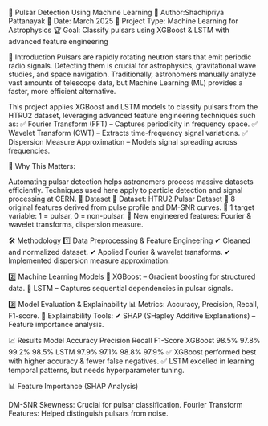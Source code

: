 🔭 Pulsar Detection Using Machine Learning
🚀 Author:Shachipriya Pattanayak
📅 Date: March 2025
📂 Project Type: Machine Learning for Astrophysics
🏆 Goal: Classify pulsars using XGBoost & LSTM with advanced feature engineering

🌌 Introduction
Pulsars are rapidly rotating neutron stars that emit periodic radio signals. Detecting them is crucial for astrophysics, gravitational wave studies, and space navigation. Traditionally, astronomers manually analyze vast amounts of telescope data, but Machine Learning (ML) provides a faster, more efficient alternative.

This project applies XGBoost and LSTM models to classify pulsars from the HTRU2 dataset, leveraging advanced feature engineering techniques such as:
✅ Fourier Transform (FFT) – Captures periodicity in frequency space.
✅ Wavelet Transform (CWT) – Extracts time-frequency signal variations.
✅ Dispersion Measure Approximation – Models signal spreading across frequencies.

🔬 Why This Matters:

Automating pulsar detection helps astronomers process massive datasets efficiently.
Techniques used here apply to particle detection and signal processing at CERN.
📂 Dataset
🔗 Dataset: HTRU2 Pulsar Dataset
🔹 8 original features derived from pulse profile and DM-SNR curves.
🔹 1 target variable: 1 = pulsar, 0 = non-pulsar.
🔹 New engineered features: Fourier & wavelet transforms, dispersion measure.

🛠️ Methodology
1️⃣ Data Preprocessing & Feature Engineering
✔ Cleaned and normalized dataset.
✔ Applied Fourier & wavelet transforms.
✔ Implemented dispersion measure approximation.

2️⃣ Machine Learning Models
🔹 XGBoost – Gradient boosting for structured data.
🔹 LSTM – Captures sequential dependencies in pulsar signals.

3️⃣ Model Evaluation & Explainability
📊 Metrics: Accuracy, Precision, Recall, F1-score.
📌 Explainability Tools:
✔ SHAP (SHapley Additive Explanations) – Feature importance analysis.

📈 Results
Model	Accuracy	Precision	Recall	F1-Score
XGBoost	98.5%	97.8%	99.2%	98.5%
LSTM	97.9%	97.1%	98.8%	97.9%
✅ XGBoost performed best with higher accuracy & fewer false negatives.
✅ LSTM excelled in learning temporal patterns, but needs hyperparameter tuning.

📊 Feature Importance (SHAP Analysis)

DM-SNR Skewness: Crucial for pulsar classification.
Fourier Transform Features: Helped distinguish pulsars from noise.

